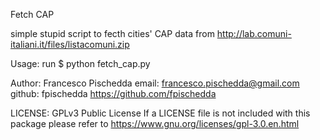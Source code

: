 Fetch CAP

simple stupid script to fecth cities' CAP data from
http://lab.comuni-italiani.it/files/listacomuni.zip

Usage:
    run
    $ python fetch_cap.py

Author: Francesco Pischedda
email: francesco.pischedda@gmail.com
github: fpischedda https://github.com/fpischedda

LICENSE: GPLv3 Public License
If a LICENSE file is not included with this package please refer to
https://www.gnu.org/licenses/gpl-3.0.en.html
